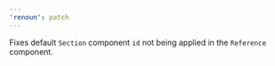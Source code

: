 ```yaml
---
'renoun': patch
---
```


Fixes default `Section` component `id` not being applied in the `Reference` component.
